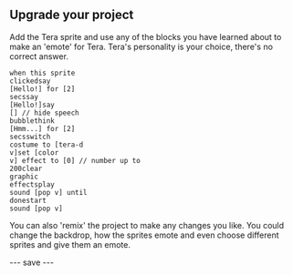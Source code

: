 ## Upgrade your project

Add the Tera sprite and use any of the blocks you have learned about to make an 'emote' for Tera. 
Tera's personality is your choice, there's no correct answer.

<code class="blocks" style="background-color: white">when this sprite clicked</code><code class="blocks" style="background-color:white">say [Hello!] for [2] secs</code><code class="blocks" style="background-color:white">say [Hello!]</code><code class="blocks" style="background-color:white">say [] // hide speech bubble</code><code class="blocks" style="background-color:white">think [Hmm...] for [2] secs</code><code class="blocks" style="background-color:white">switch costume to [tera-d v]</code><code class="blocks" style="background-color:white">set [color v] effect to [0] // number up to 200</code><code class="blocks" style="background-color:white">clear graphic effects</code><code class="blocks" style="background-color:white">play sound [pop v] until done</code><code class="blocks" style="background-color:white">start sound [pop v]</code> 

You can also 'remix' the project to make any changes you like. You could change the backdrop, how the sprites emote and even choose different sprites and give them an emote. 

<script>
scratchblocks.renderMatching("code.blocks", {
  inline: true,
  style:     'scratch3',   // Optional, defaults to 'scratch2'.
  // Repeat `style` and `languages` options here.
});
</script>

--- save ---
